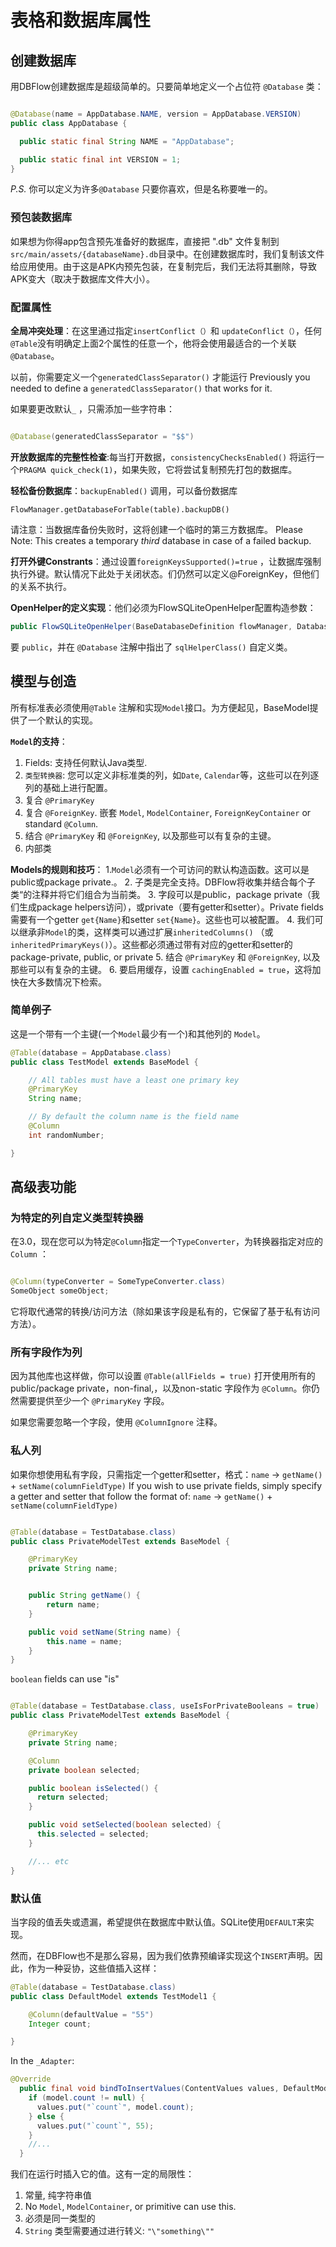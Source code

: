 # 表格和数据库属性
## 创建数据库
用DBFlow创建数据库是超级简单的。只要简单地定义一个占位符 `@Database` 类：

```java

@Database(name = AppDatabase.NAME, version = AppDatabase.VERSION)
public class AppDatabase {

  public static final String NAME = "AppDatabase";

  public static final int VERSION = 1;
}
```

_P.S._ 你可以定义为许多`@Database` 只要你喜欢，但是名称要唯一的。

### 预包装数据库
如果想为你得app包含预先准备好的数据库，直接把 ".db" 文件复制到`src/main/assets/{databaseName}.db`目录中。在创建数据库时，我们复制该文件给应用使用。由于这是APK内预先包装，在复制完后，我们无法将其删除，导致APK变大（取决于数据库文件大小）。


### 配置属性
**全局冲突处理**：在这里通过指定`insertConflict（）`和 `updateConflict（）`，任何 `@Table`没有明确定上面2个属性的任意一个，他将会使用最适合的一个关联`@Database`。

以前，你需要定义一个`generatedClassSeparator()`  才能运行
Previously you needed to define a  `generatedClassSeparator()` that works for it.

如果要更改默认`_` ，只需添加一些字符串：

```java

@Database(generatedClassSeparator = "$$")
```

**开放数据库的完整性检查**:每当打开数据，`consistencyChecksEnabled()` 将运行一个`PRAGMA quick_check(1)`，如果失败，它将尝试复制预先打包的数据库。

**轻松备份数据库**：`backupEnabled()` 调用，可以备份数据库

```
FlowManager.getDatabaseForTable(table).backupDB()
```

请注意：当数据库备份失败时，这将创建一个临时的第三方数据库。
Please Note: This creates a temporary _third_ database in case of a failed backup.

**打开外键Constrants**：通过设置`foreignKeysSupported()=true` ，让数据库强制执行外键。默认情况下此处于关闭状态。们仍然可以定义@ForeignKey，但他们的关系不执行。

**OpenHelper的定义实现**：他们必须为FlowSQLiteOpenHelper配置构造参数：

```java
public FlowSQLiteOpenHelper(BaseDatabaseDefinition flowManager, DatabaseHelperListener listener)
```

要 `public`，并在 `@Database` 注解中指出了 `sqlHelperClass()` 自定义类。

## 模型与创造
所有标准表必须使用`@Table` 注解和实现`Model`接口。为方便起见，BaseModel提供了一个默认的实现。

**`Model`的支持**：
  1. Fields: 支持任何默认Java类型.
  2. `类型转换器`: 您可以定义非标准类的列，如`Date`, `Calendar`等，这些可以在列逐列的基础上进行配置。
  3. 复合 `@PrimaryKey`
  4. 复合 `@ForeignKey`. 嵌套 `Model`, `ModelContainer`, `ForeignKeyContainer` or standard `@Column`.
  5. 结合 `@PrimaryKey` 和 `@ForeignKey`, 以及那些可以有复杂的主键。
  6. 内部类
  
**Models的规则和技巧**：
  1.`Model`必须有一个可访问的默认构造函数。这可以是public或package private.。
  2. 子类是完全支持。DBFlow将收集并结合每个子类“的注释并将它们组合为当前类。
  3. 字段可以是public，package private（我们生成package helpers访问），或private（要有getter和setter）。Private fields需要有一个getter `get{Name}`和setter `set{Name}`。这些也可以被配置。
  4. 我们可以继承非`Model`的类，这样类可以通过扩展`inheritedColumns()` （或`inheritedPrimaryKeys()`）。这些都必须通过带有对应的getter和setter的 package-private, public, or private 
  5. 结合 `@PrimaryKey` 和 `@ForeignKey`, 以及那些可以有复杂的主键。
  6. 要启用缓存，设置 `cachingEnabled = true`，这将加快在大多数情况下检索。
  

### 简单例子
这是一个带有一个主键(一个`Model`最少有一个)和其他列的 `Model`。

```java
@Table(database = AppDatabase.class)
public class TestModel extends BaseModel {

    // All tables must have a least one primary key
    @PrimaryKey
    String name;

    // By default the column name is the field name
    @Column
    int randomNumber;

}
```

## 高级表功能
### 为特定的列自定义类型转换器
在3.0，现在您可以为特定`@Column`指定一个`TypeConverter`，为转换器指定对应的`Column` ：


```java

@Column(typeConverter = SomeTypeConverter.class)
SomeObject someObject;
```

它将取代通常的转换/访问方法（除如果该字段是私有的，它保留了基于私有访问方法）。

### 所有字段作为列
因为其他库也这样做，你可以设置 `@Table(allFields = true)` 打开使用所有的public/package private，non-final,，以及non-static 字段作为 `@Column`。你仍然需要提供至少一个 `@PrimaryKey` 字段。

如果您需要忽略一个字段，使用 `@ColumnIgnore` 注释。

### 私人列
如果你想使用私有字段，只需指定一个getter和setter，格式：`name` -> `getName()` + `setName(columnFieldType)`
If you wish to use private fields, simply specify a getter and setter that follow the format of: `name` -> `getName()` + `setName(columnFieldType)`

```java

@Table(database = TestDatabase.class)
public class PrivateModelTest extends BaseModel {

    @PrimaryKey
    private String name;


    public String getName() {
        return name;
    }

    public void setName(String name) {
        this.name = name;
    }
}
```

`boolean` fields can use "is"

```java

@Table(database = TestDatabase.class, useIsForPrivateBooleans = true)
public class PrivateModelTest extends BaseModel {

    @PrimaryKey
    private String name;

    @Column
    private boolean selected;

    public boolean isSelected() {
      return selected;
    }

    public void setSelected(boolean selected) {
      this.selected = selected;
    }

    //... etc
}
```

### 默认值
当字段的值丢失或遗漏，希望提供在数据库中默认值。SQLite使用`DEFAULT`来实现。


然而，在DBFlow也不是那么容易，因为我们依靠预编译实现这个`INSERT`声明。因此，作为一种妥协，这些值插入这样：


```java
@Table(database = TestDatabase.class)
public class DefaultModel extends TestModel1 {

    @Column(defaultValue = "55")
    Integer count;

}
```

In the `_Adapter`:

```java
@Override
  public final void bindToInsertValues(ContentValues values, DefaultModel model) {
    if (model.count != null) {
      values.put("`count`", model.count);
    } else {
      values.put("`count`", 55);
    }
    //...
  }
```

我们在运行时插入它的值。这有一定的局限性：
  1. 常量, 纯字符串值
  2. No `Model`, `ModelContainer`, or primitive can use this.
  3. 必须是同一类型的
  4. `String` 类型需要通过进行转义: `"\"something\""`
